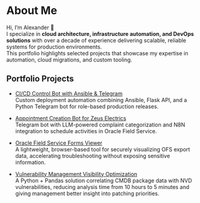 # About Me

Hi, I’m Alexander 👋  
I specialize in **cloud architecture, infrastructure automation, and DevOps solutions** with over a decade of experience delivering scalable, reliable systems for production environments.  
This portfolio highlights selected projects that showcase my expertise in automation, cloud migrations, and custom tooling.  

## Portfolio Projects

- [CI/CD Control Bot with Ansible & Telegram](./bots/ci-cd-bot.md)  
  Custom deployment automation combining Ansible, Flask API, and a Python Telegram bot for role-based production releases.  

- [Appointment Creation Bot for Zeus Electrics](./bots/appointment_creation.md)  
  Telegram bot with LLM-powered complaint categorization and N8N integration to schedule activities in Oracle Field Service.
  
- [Oracle Field Service Forms Viewer](./optimizations/ofs_forms_viewer.md)  
  A lightweight, browser-based tool for securely visualizing OFS export data, accelerating troubleshooting without exposing sensitive information.

- [Vulnerability Management Visibility Optimization](./optimizations/vulnerability_management.md)  
  A Python + Pandas solution correlating CMDB package data with NVD vulnerabilities, reducing analysis time from 10 hours to 5 minutes and giving management better insight into patching priorities.  
<!-- Add more projects as you expand -->

